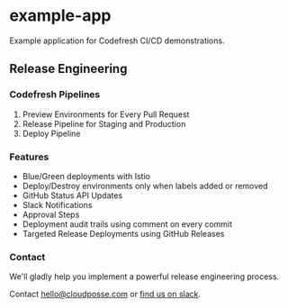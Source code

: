 # example-app


Example application for Codefresh CI/CD demonstrations.

## Release Engineering

### Codefresh Pipelines 

1. Preview Environments for Every Pull Request
2. Release Pipeline for Staging and Production
3. Deploy Pipeline

### Features

* Blue/Green deployments with Istio
* Deploy/Destroy environments only when labels added or removed
* GitHub Status API Updates
* Slack Notifications
* Approval Steps
* Deployment audit trails using comment on every commit
* Targeted Release Deployments using GitHub Releases

### Contact

We'll gladly help you implement a powerful release engineering process.

Contact <hello@cloudposse.com> or [find us on slack](https://slack.sweetops.com).
